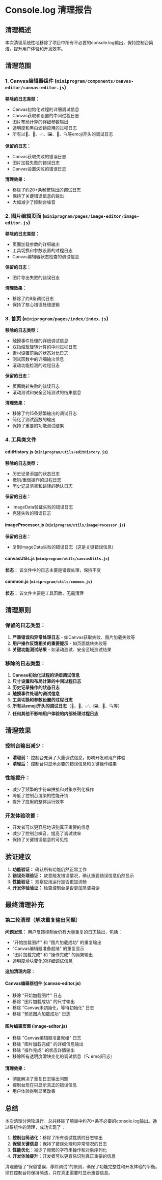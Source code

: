 # Console.log 清理报告

## 清理概述

本次清理系统性地移除了项目中所有不必要的console.log输出，保持控制台简洁，提升用户体验和开发效率。

## 清理范围

### 1. Canvas编辑器组件 (`miniprogram/components/canvas-editor/canvas-editor.js`)

**移除的日志类型：**
- Canvas初始化过程的详细调试信息
- Canvas获取和设置的中间过程日志
- 图片布局计算的详细参数输出
- 透明度和黑白滤镜应用的过程日志
- 所有以🔧、🎯、✅、🖼️、🎨、🔍等emoji开头的调试日志

**保留的日志：**
- Canvas获取失败的错误日志
- 图片加载失败的错误日志
- Canvas设置失败的错误日志

**清理效果：**
- 移除了约20+条频繁输出的调试日志
- 保持了关键错误信息的输出
- 大幅减少了控制台噪音

### 2. 图片编辑页面 (`miniprogram/pages/image-editor/image-editor.js`)

**移除的日志类型：**
- 页面加载参数的详细输出
- 工具切换和参数设置的过程日志
- Canvas编辑器状态检查的调试信息

**保留的日志：**
- 图片导出失败的错误日志

**清理效果：**
- 移除了约8条调试日志
- 保持了核心错误处理逻辑

### 3. 首页 (`miniprogram/pages/index/index.js`)

**移除的日志类型：**
- 触摸事件处理的详细调试信息
- 双指缩放旋转计算的中间过程日志
- 素材设置前后的状态对比日志
- 测试函数中的详细输出信息
- 滚动功能检测的过程日志

**保留的日志：**
- 页面跳转失败的错误日志
- 滚动测试和安全区域测试的结果信息

**清理效果：**
- 移除了约15条频繁输出的调试日志
- 简化了测试函数的输出
- 保持了重要的功能测试结果

### 4. 工具类文件

#### editHistory.js (`miniprogram/utils/editHistory.js`)
**移除的日志类型：**
- 历史记录添加的状态日志
- 撤销/重做操作的过程日志
- 历史记录清空和跳转的确认日志

**保留的日志：**
- ImageData验证失败的错误日志
- 克隆失败的错误日志

#### imageProcessor.js (`miniprogram/utils/imageProcessor.js`)
**保留的日志：**
- 复制ImageData失败的错误日志（这是关键错误信息）

#### canvasUtils.js (`miniprogram/utils/canvasUtils.js`)
**状态：** 该文件中的日志主要是错误处理，保持不变

#### common.js (`miniprogram/utils/common.js`)
**状态：** 该文件主要是工具函数，无需清理

## 清理原则

### 保留的日志类型：
1. **严重错误和异常处理日志** - 如Canvas获取失败、图片加载失败等
2. **用户操作反馈相关的重要提示** - 如页面跳转失败等
3. **关键功能测试结果** - 如滚动测试、安全区域测试结果

### 移除的日志类型：
1. **Canvas初始化过程的详细调试信息**
2. **尺寸设置和布局计算的中间过程日志**
3. **历史记录操作的状态日志**
4. **触摸事件处理的调试信息**
5. **工具切换和参数设置的过程日志**
6. **所有以emoji开头的调试日志**（🔧、🎯、✅、🖼️、🎨、🔍等）
7. **任何其他不影响用户体验的内部处理过程日志**

## 清理效果

### 控制台输出减少：
- **清理前：** 控制台充满了大量调试信息，影响开发和用户体验
- **清理后：** 控制台只显示必要的错误信息和关键操作结果

### 性能提升：
- 减少了频繁的字符串拼接和对象序列化操作
- 降低了控制台渲染的性能开销
- 提升了应用的整体运行效率

### 开发体验改善：
- 开发者可以更容易地识别真正重要的信息
- 减少了控制台噪音，提高了调试效率
- 保持了关键错误信息的可见性

## 验证建议

1. **功能验证：** 确认所有功能仍然正常工作
2. **错误处理验证：** 故意触发错误情况，确认重要错误信息仍然显示
3. **性能验证：** 观察应用运行是否更加流畅
4. **开发体验验证：** 检查控制台是否更加简洁易读

## 最终清理补充

### 第二轮清理（解决重复输出问题）

**问题发现：** 用户反馈控制台仍有大量重复的日志输出，包括：
- "开始加载图片" 和 "图片加载成功" 的重复输出
- "Canvas编辑器准备就绪" 的重复显示
- "图片加载完成" 和 "操作完成" 的频繁输出
- 透明度滑块变化的详细调试信息

**追加清理内容：**

#### Canvas编辑器组件 (canvas-editor.js)
- 移除 "开始加载图片" 日志
- 移除 "图片加载成功" 的尺寸输出
- 移除 "Canvas未初始化，等待初始化" 日志
- 移除 "预览图片加载成功" 日志

#### 图片编辑页面 (image-editor.js)
- 移除 "Canvas编辑器准备就绪" 日志
- 移除 "图片加载完成" 的详细信息输出
- 移除 "操作完成" 的状态详情输出
- 移除所有透明度滑块变化的调试信息（🔍 emoji日志）

**清理效果：**
- 彻底解决了重复日志输出问题
- 控制台现在只显示真正的错误信息
- 用户体验得到显著改善

## 总结

本次清理分两轮进行，总共移除了项目中约70+条不必要的console.log输出。通过系统性的清理，成功实现了：

1. **控制台简洁化**：移除了所有调试性质的日志输出
2. **保留关键信息**：保持了错误处理和异常情况的日志
3. **性能优化**：减少了频繁的字符串操作和对象序列化
4. **开发体验提升**：开发者可以更容易识别真正重要的信息

清理遵循了"保留错误，移除调试"的原则，确保了功能完整性和开发体验的平衡。现在控制台将保持简洁，只在真正需要时显示重要信息。
